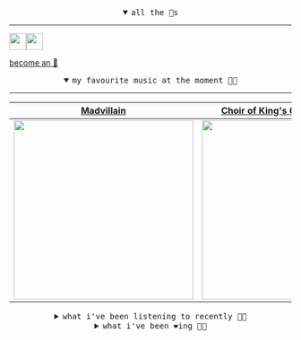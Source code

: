 <details open>

<summary align="center"><samp>all the 🥚s</samp></summary>
<hr />

<a href="https://github.com/pvinis"><img src="https://avatars.githubusercontent.com/u/100233?s=90&v=4" width="30" height="30" /><a href="https://github.com/maxPugh"><img src="https://avatars.githubusercontent.com/u/46350013?s=90&u=52a601eaa2d272b35477d096fe782ebf0a8a1f68&v=4" width="30" height="30" />

<samp><a href="https://github.com/bitttttten/bitttttten/stargazers">become an 🥚</a></samp>

</details>

<details open>

<summary align="center"><samp>my favourite music at the moment 🎵🎶</samp></summary>
<hr />

<!-- toc -->

| [Madvillain](https://open.spotify.com/artist/2aoFQUeHD1U7pL098lRsDU)                                                                                             | [Choir of King's College, Camb…](https://open.spotify.com/artist/0f3PsS9IQ6whvNMFFKnpjl)                                                                         | [Animal Collective](https://open.spotify.com/artist/4kwxTgCKMipBKhSnEstNKj)                                                                                      | [Joy Orbison](https://open.spotify.com/artist/0aIpJqqTLf683ojWREc5lg)                                                                                            |
| ---------------------------------------------------------------------------------------------------------------------------------------------------------------- | ---------------------------------------------------------------------------------------------------------------------------------------------------------------- | ---------------------------------------------------------------------------------------------------------------------------------------------------------------- | ---------------------------------------------------------------------------------------------------------------------------------------------------------------- |
| [<img src="https://i.scdn.co/image/9d7ed68679a970b86faaea230d16334baba5ed4b" width="320" height="auto">](https://open.spotify.com/artist/2aoFQUeHD1U7pL098lRsDU) | [<img src="https://i.scdn.co/image/ab6761610000e5eb6de6da5cea55bb5be533c5ae" width="320" height="auto">](https://open.spotify.com/artist/0f3PsS9IQ6whvNMFFKnpjl) | [<img src="https://i.scdn.co/image/ab6761610000e5ebb6998f7a38a091049a329ab3" width="320" height="auto">](https://open.spotify.com/artist/4kwxTgCKMipBKhSnEstNKj) | [<img src="https://i.scdn.co/image/ab6761610000e5ebc86b26ee98dd1a8993a016de" width="320" height="auto">](https://open.spotify.com/artist/0aIpJqqTLf683ojWREc5lg) |

<!-- tocstop -->

</details>

<details>

<summary align="center"><samp>what i've been listening to recently 🎵🎶</samp></summary>
<hr />

<!-- toc -->

| [makeitliveforever<br />Knxwledge](https://open.spotify.com/track/1qohqAG4rjTRy17tG6iZpL)                                                                       | [Italy<br />Samiyam](https://open.spotify.com/track/3BnWbAqFBVLojtST2KDeCf)                                                                                     | [Sachi<br />Flying Lotus](https://open.spotify.com/track/0eOaKlNi5SRSWWQRznrXVf)                                                                                | [Wu Punk<br />Georgia Anne Muldrow](https://open.spotify.com/track/5aRe3NaiAdDK9lr3kycmDi)                                                                      |
| --------------------------------------------------------------------------------------------------------------------------------------------------------------- | --------------------------------------------------------------------------------------------------------------------------------------------------------------- | --------------------------------------------------------------------------------------------------------------------------------------------------------------- | --------------------------------------------------------------------------------------------------------------------------------------------------------------- |
| [<img src="https://i.scdn.co/image/ab6761610000e5eb8e0147d29ac3c4f161924696" width="320" height="auto">](https://open.spotify.com/track/1qohqAG4rjTRy17tG6iZpL) | [<img src="https://i.scdn.co/image/2badde8949f7b76696d928d9f6110dce48b7d4d2" width="320" height="auto">](https://open.spotify.com/track/3BnWbAqFBVLojtST2KDeCf) | [<img src="https://i.scdn.co/image/ab6761610000e5eb8d1330444720d6edffa07068" width="320" height="auto">](https://open.spotify.com/track/0eOaKlNi5SRSWWQRznrXVf) | [<img src="https://i.scdn.co/image/ab6761610000e5ebf5e477def650852bf5c68c63" width="320" height="auto">](https://open.spotify.com/track/5aRe3NaiAdDK9lr3kycmDi) |

<!-- tocstop -->

</details>

<details>

<summary align="center"><samp>what i've been ❤️ing 🎵🎶</samp></summary>
<hr />

<!-- toc -->

| [The Trembling of Glass<br />Rachika Nayar](https://open.spotify.com/album/0m89bXpdmBFJzyIA4j6ZWH)                                                              | [All Caps<br />Madvillain, Madlib, MF DOOM](https://open.spotify.com/album/19bQiwEKhXUBJWY6oV3KZk)                                                              | [Pallid Eyes<br />Emily Jane White](https://open.spotify.com/album/4olhf0eR1NU9Kin2cNEk1m)                                                                      | [Moon Sequel<br />Mount Eerie](https://open.spotify.com/album/7H3p6kGHjmPCpv9CSMQhxQ)                                                                           |
| --------------------------------------------------------------------------------------------------------------------------------------------------------------- | --------------------------------------------------------------------------------------------------------------------------------------------------------------- | --------------------------------------------------------------------------------------------------------------------------------------------------------------- | --------------------------------------------------------------------------------------------------------------------------------------------------------------- |
| [<img src="https://i.scdn.co/image/ab67616d0000b273d3569562803bfbe611a0c83a" width="320" height="auto">](https://open.spotify.com/album/0m89bXpdmBFJzyIA4j6ZWH) | [<img src="https://i.scdn.co/image/ab67616d0000b27374dc897ea75402db37ef239a" width="320" height="auto">](https://open.spotify.com/album/19bQiwEKhXUBJWY6oV3KZk) | [<img src="https://i.scdn.co/image/ab67616d0000b273d4158b13fd4999a3fd942979" width="320" height="auto">](https://open.spotify.com/album/4olhf0eR1NU9Kin2cNEk1m) | [<img src="https://i.scdn.co/image/ab67616d0000b273b06101fce8315a1ac46105d3" width="320" height="auto">](https://open.spotify.com/album/7H3p6kGHjmPCpv9CSMQhxQ) |

<!-- tocstop -->

</details>
